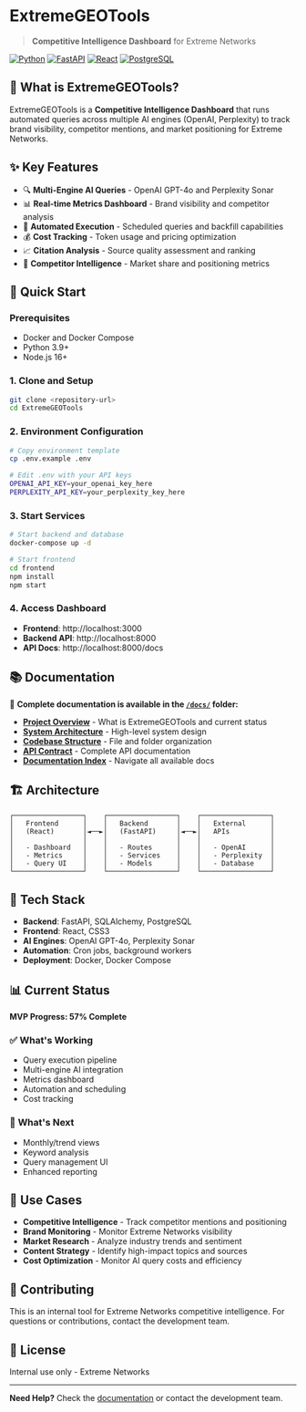 # ExtremeGEOTools

> **Competitive Intelligence Dashboard** for Extreme Networks

[![Python](https://img.shields.io/badge/Python-3.9+-blue.svg)](https://python.org)
[![FastAPI](https://img.shields.io/badge/FastAPI-0.100+-green.svg)](https://fastapi.tiangolo.com)
[![React](https://img.shields.io/badge/React-18+-blue.svg)](https://reactjs.org)
[![PostgreSQL](https://img.shields.io/badge/PostgreSQL-13+-blue.svg)](https://postgresql.org)

## 🎯 **What is ExtremeGEOTools?**

ExtremeGEOTools is a **Competitive Intelligence Dashboard** that runs automated queries across multiple AI engines (OpenAI, Perplexity) to track brand visibility, competitor mentions, and market positioning for Extreme Networks.

## ✨ **Key Features**

- 🔍 **Multi-Engine AI Queries** - OpenAI GPT-4o and Perplexity Sonar
- 📊 **Real-time Metrics Dashboard** - Brand visibility and competitor analysis
- 🤖 **Automated Execution** - Scheduled queries and backfill capabilities
- 💰 **Cost Tracking** - Token usage and pricing optimization
- 📈 **Citation Analysis** - Source quality assessment and ranking
- 🏢 **Competitor Intelligence** - Market share and positioning metrics

## 🚀 **Quick Start**

### **Prerequisites**
- Docker and Docker Compose
- Python 3.9+
- Node.js 16+

### **1. Clone and Setup**
```bash
git clone <repository-url>
cd ExtremeGEOTools
```

### **2. Environment Configuration**
```bash
# Copy environment template
cp .env.example .env

# Edit .env with your API keys
OPENAI_API_KEY=your_openai_key_here
PERPLEXITY_API_KEY=your_perplexity_key_here
```

### **3. Start Services**
```bash
# Start backend and database
docker-compose up -d

# Start frontend
cd frontend
npm install
npm start
```

### **4. Access Dashboard**
- **Frontend**: http://localhost:3000
- **Backend API**: http://localhost:8000
- **API Docs**: http://localhost:8000/docs

## 📚 **Documentation**

📖 **Complete documentation is available in the [`/docs/`](docs/) folder:**

- **[Project Overview](docs/project-overview.md)** - What is ExtremeGEOTools and current status
- **[System Architecture](docs/architecture.md)** - High-level system design
- **[Codebase Structure](docs/codebase-structure.md)** - File and folder organization
- **[API Contract](docs/api_contract.md)** - Complete API documentation
- **[Documentation Index](docs/README.md)** - Navigate all available docs

## 🏗️ **Architecture**

```
┌─────────────────┐    ┌─────────────────┐    ┌─────────────────┐
│   Frontend      │    │   Backend       │    │   External      │
│   (React)       │◄──►│   (FastAPI)     │◄──►│   APIs          │
│                 │    │                 │    │                 │
│   - Dashboard   │    │   - Routes      │    │   - OpenAI      │
│   - Metrics     │    │   - Services    │    │   - Perplexity  │
│   - Query UI    │    │   - Models      │    │   - Database    │
└─────────────────┘    └─────────────────┘    └─────────────────┘
```

## 🔧 **Tech Stack**

- **Backend**: FastAPI, SQLAlchemy, PostgreSQL
- **Frontend**: React, CSS3
- **AI Engines**: OpenAI GPT-4o, Perplexity Sonar
- **Automation**: Cron jobs, background workers
- **Deployment**: Docker, Docker Compose

## 📊 **Current Status**

**MVP Progress: 57% Complete**

### ✅ **What's Working**
- Query execution pipeline
- Multi-engine AI integration
- Metrics dashboard
- Automation and scheduling
- Cost tracking

### 🚧 **What's Next**
- Monthly/trend views
- Keyword analysis
- Query management UI
- Enhanced reporting

## 🎯 **Use Cases**

- **Competitive Intelligence** - Track competitor mentions and positioning
- **Brand Monitoring** - Monitor Extreme Networks visibility
- **Market Research** - Analyze industry trends and sentiment
- **Content Strategy** - Identify high-impact topics and sources
- **Cost Optimization** - Monitor AI query costs and efficiency

## 🤝 **Contributing**

This is an internal tool for Extreme Networks competitive intelligence. For questions or contributions, contact the development team.

## 📄 **License**

Internal use only - Extreme Networks

---

**Need Help?** Check the [documentation](docs/) or contact the development team.
